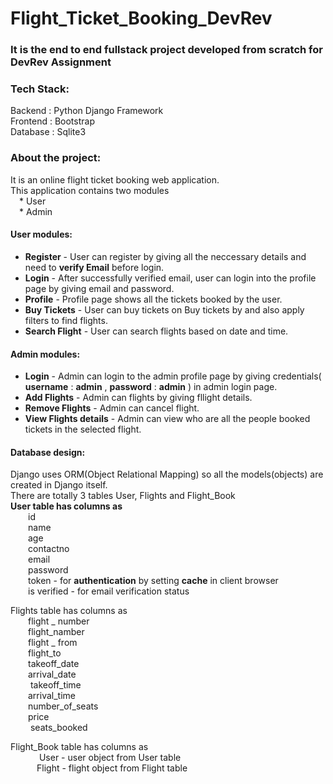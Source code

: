 # Flight_Ticket_Booking_DevRev 

### It is the end to end fullstack project developed from scratch for DevRev Assignment
### Tech Stack:
Backend : Python Django Framework <br>
Frontend : Bootstrap <br>
Database : Sqlite3 <br>

### About the project:
It is an online flight ticket booking web application. <br>
This application contains two modules <br>
            &emsp;* User<br>
            &emsp;* Admin<br>
            
#### User modules:
  * **Register** - User can register by giving all the neccessary details and need to **verify Email** before login.
  * **Login** - After successfully verified email, user can login into the profile page by giving email and password.
  * **Profile** - Profile page shows all the tickets booked by the user.
  * **Buy Tickets** - User can buy tickets on Buy tickets by and also apply filters to find flights.
  * **Search Flight** - User can search flights based on date and time.

#### Admin modules:
  * **Login** - Admin can login to the admin profile page by giving credentials( **username** : **admin** , **password** : **admin** ) in admin login page.
  * **Add Flights** - Admin can flights by giving fllight details.
  * **Remove Flights** - Admin can cancel flight.
  * **View Flights details** - Admin can view who are all the people booked tickets in   the selected flight.
 
#### Database design:
Django uses ORM(Object Relational Mapping) so all the models(objects) are created in Django itself.<br>
There are totally 3 tables User, Flights and Flight_Book<br>
**User table has columns as** <br>
           &emsp;&emsp;id<br>
           &emsp;&emsp;name<br>
           &emsp;&emsp;age<br>
           &emsp;&emsp;contactno<br>
           &emsp;&emsp;email<br>
           &emsp;&emsp;password<br>
           &emsp;&emsp;token - for **authentication** by setting **cache** in client browser<br>
           &emsp;&emsp;is verified - for email verification status<br>
           
Flights table has columns as<br>
           &emsp;&emsp;flight _ number<br>
           &emsp;&emsp;flight_namber<br>
           &emsp;&emsp;flight _ from<br>
           &emsp;&emsp;flight_to<br>
           &emsp;&emsp;takeoff_date<br>
           &emsp;&emsp;arrival_date<br>
          &emsp; &emsp;takeoff_time<br>
           &emsp;&emsp;arrival_time<br>
           &emsp;&emsp;number_of_seats<br>
           &emsp;&emsp;price<br>
          &emsp; &emsp;seats_booked<br>

Flight_Book table has columns as<br>
          &emsp;&emsp; &emsp;User - user object from User table<br>
           &emsp;&emsp;&emsp;Flight - flight object from Flight table<br>
        


